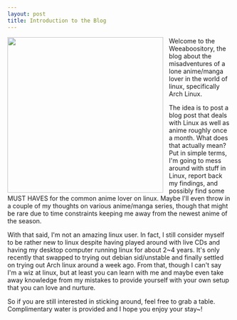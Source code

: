 ```yaml
---
layout: post
title: Introduction to the Blog
---
```


<img width="350px" align="left" style="padding-right: 10px" src="http://media.animevice.com/uploads/0/4/86162-maids_super.jpg" />

Welcome to the Weeaboository, the blog about the misadventures of a lone anime/manga lover in the world of linux, specifically Arch Linux.

The idea is to post a blog post that deals with Linux as well as anime roughly once a month. What does that actually mean? Put in simple terms, I'm going to mess around with stuff in Linux, report back my findings, and possibly find some MUST HAVES for the common anime lover on linux. Maybe I'll even throw in a couple of my thoughts on various anime/manga series, though that might be rare due to time constraints keeping me away from the newest anime of the season.

With that said, I'm not an amazing linux user. In fact, I still consider myself to be rather new to linux despite having played around with live CDs and having my desktop computer running linux for about 2~4 years. It's only recently that swapped to trying out debian sid/unstable and finally settled on trying out Arch linux around a week ago. From that, though I can't say I'm a wiz at linux, but at least you can learn with me and maybe even take away knowledge from my mistakes to provide yourself with your own setup that you can love and nurture.

So if you are still interested in sticking around, feel free to grab a table. Complimentary water is provided and I hope you enjoy your stay~!
